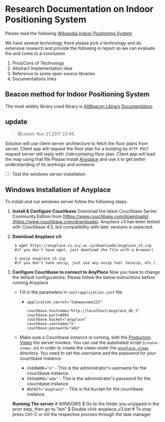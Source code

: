 # Research Documentation on Indoor Positioning System
Please read the following [Wikipedia Indoor Positioning System](https://en.wikipedia.org/wiki/Indoor_positioning_system#Magnetic_positioning)

We have several technology there please pick a technology and do extensive research and provide the following in report so we can evaluate the and come to a conclusion
1. Pros/Cons of Technology
2. Abstract Implementation Idea
3. Reference to some open source libraries
4. Documentations links


## Beacon method for Indoor Positioning System
The most widely library used library is [AltBeacon Library](https://github.com/AltBeacon/android-beacon-library)
[Documentation](https://altbeacon.github.io/android-beacon-library/)

## update 
> @Latest: Nov 21,2017 23:45.



Solution will use client server architecture to fetch the floor plans from server.
Client app will request the floor plan for a building by `HTTP POST` request server will reply with `JSON` contaiing floor plan.
Client app will load the map using that file 
Please Install [Anyplace](https://github.com/piyushimraw/anyplace) and use it to get better understanding of its workings and someone 
- [ ] Test the windows server installation 



## Windows Installation of Anyplace
To install and run windows server follow the following steps.
 
 1. **Install & Configure Couchbase** Download the latest Couchbase Server Community Edition from [https://www.couchbase.com/downloads](https://www.couchbase.com/downloads). Anyplace v3 has been tested with Couchbase 4.5, but compatibility with later versions is expected.
 
2. **Download Anyplace v3:**
 
        $ wget https://anyplace.cs.ucy.ac.cy/downloads/anyplace_v3.zip  
        #if you don't have wget, just download the file with a browser)
    
        $ unzip anyplace_v3.zip
        #if you don't have unzip, just use any unzip tool (winzip, etc.)
 
    
3. **Configure Couchbase to connect to AnyPlace** Now you have to change the default configurations. Please follow the below instructions before running Anyplace
        
    + Fill in the parameters in `conf/application.conf` file 
        * `application.secret="Iamawesome123"`
            ```
            couchbase.hostname="http://localhost/anyplace_db_1"
            couchbase.port=8091
            couchbase.bucket="anyplace"
            couchbase.username="o"
            couchbase.password="ada"
            ```
    
    + Make sure a Couchbase instance is running, with the [Production Views](https://developer.couchbase.com/documentation/server/4.6/introduction/whats-new.html) the server invokes.
    You can use the automated script (`create-views.sh`) in order to create the views under the [`anyplace_views`](anyplace_views) directory.
    You need to set the username and the password for your couchbase instance.  
        * `USERNAME="o"` - This is the administrator's username for the couchbase instance.
        * `PASSWORD="ada"` - This is the administrator's password for the couchbase instance.
        * `BUCKET="anyplace"` - This is the bucket for the couchbase instance.

    ***Running The server***
                # WINDOWS
                $ Go to the folder you unzipped in the prior step, then go to "bin" 
                $ Double click  anyplace_v3.bat
                # To stop press Ctrl-C or kill the respective process through the task manager
